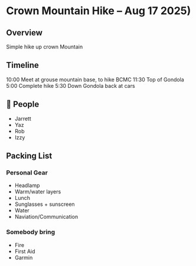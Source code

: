 
# Crown Mountain Hike – Aug 17 2025)

## Overview
Simple hike up crown Mountain

## Timeline
10:00 Meet at grouse mountain base, to hike BCMC
11:30 Top of Gondola
5:00 Complete hike
5:30 Down Gondola back at cars

## 🚐 People

- Jarrett
- Yaz
- Rob
- Izzy


## Packing List

### Personal Gear
- Headlamp
- Warm/water layers
- Lunch
- Sunglasses + sunscreen
- Water
- Naviation/Communication  

### Somebody bring
- Fire
- First Aid
- Garmin